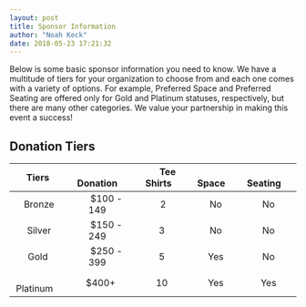 ```yaml
---
layout: post
title: Sponsor Information
author: "Noah Keck"
date: 2018-05-23 17:21:32
---
```


Below is some basic sponsor information you need to know. We have a multitude of tiers for your organization to choose from and each one comes with a variety of options. For example, Preferred Space and Preferred Seating are offered only for Gold and Platinum statuses, respectively, but there are many other categories. We value your partnership in making this event a success!

## Donation Tiers

|&emsp;Tiers   &emsp;| &emsp;Donation&emsp;  | &emsp;Tee Shirts&emsp;| &emsp;Space&emsp; |&emsp;Seating&emsp;|
|       :---:        |         :---:         |         :---:         |       :---:       |        :---:      |
|&emsp;Bronze&emsp;  | &emsp;$100 - 149&emsp;| &emsp; 2  &emsp;      | &emsp;No&emsp;    | &emsp;No&emsp;    |
|&emsp;Silver&emsp;  | &emsp;$150 - 249&emsp;| &emsp;3  &emsp;       | &emsp;No&emsp;    | &emsp;No&emsp;    |
|&emsp;Gold  &emsp;  | &emsp;$250 - 399&emsp;| &emsp;5  &emsp;       | &emsp;Yes&emsp;   | &emsp;No&emsp;    |
|&emsp;Platinum&emsp;| &emsp;$400+ &emsp;    | &emsp;10 &emsp;       | &emsp;Yes&emsp;   | &emsp;Yes&emsp;   |
